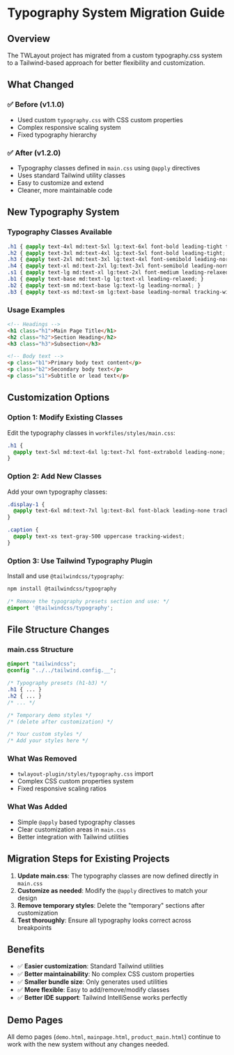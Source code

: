 # Typography System Migration Guide

## Overview

The TWLayout project has migrated from a custom typography.css system to a Tailwind-based approach for better flexibility and customization.

## What Changed

### ✅ Before (v1.1.0)
- Used custom `typography.css` with CSS custom properties
- Complex responsive scaling system
- Fixed typography hierarchy

### ✅ After (v1.2.0)
- Typography classes defined in `main.css` using `@apply` directives
- Uses standard Tailwind utility classes
- Easy to customize and extend
- Cleaner, more maintainable code

## New Typography System

### Typography Classes Available

```css
.h1 { @apply text-4xl md:text-5xl lg:text-6xl font-bold leading-tight tracking-tight; }
.h2 { @apply text-3xl md:text-4xl lg:text-5xl font-bold leading-tight; }
.h3 { @apply text-2xl md:text-3xl lg:text-4xl font-semibold leading-normal; }
.h4 { @apply text-xl md:text-2xl lg:text-3xl font-semibold leading-normal; }
.s1 { @apply text-lg md:text-xl lg:text-2xl font-medium leading-relaxed; }
.b1 { @apply text-base md:text-lg lg:text-xl leading-relaxed; }
.b2 { @apply text-sm md:text-base lg:text-lg leading-normal; }
.b3 { @apply text-xs md:text-sm lg:text-base leading-normal tracking-wide; }
```

### Usage Examples

```html
<!-- Headings -->
<h1 class="h1">Main Page Title</h1>
<h2 class="h2">Section Heading</h2>
<h3 class="h3">Subsection</h3>

<!-- Body text -->
<p class="b1">Primary body text content</p>
<p class="b2">Secondary body text</p>
<p class="s1">Subtitle or lead text</p>
```

## Customization Options

### Option 1: Modify Existing Classes
Edit the typography classes in `workfiles/styles/main.css`:

```css
.h1 {
  @apply text-5xl md:text-6xl lg:text-7xl font-extrabold leading-none;
}
```

### Option 2: Add New Classes
Add your own typography classes:

```css
.display-1 {
  @apply text-6xl md:text-7xl lg:text-8xl font-black leading-none tracking-tighter;
}

.caption {
  @apply text-xs text-gray-500 uppercase tracking-widest;
}
```

### Option 3: Use Tailwind Typography Plugin
Install and use `@tailwindcss/typography`:

```bash
npm install @tailwindcss/typography
```

```css
/* Remove the typography presets section and use: */
@import '@tailwindcss/typography';
```

## File Structure Changes

### main.css Structure
```css
@import "tailwindcss";
@config "../../tailwind.config.__";

/* Typography presets (h1-b3) */
.h1 { ... }
.h2 { ... }
/* ... */

/* Temporary demo styles */
/* (delete after customization) */

/* Your custom styles */
/* Add your styles here */
```

### What Was Removed
- `twlayout-plugin/styles/typography.css` import
- Complex CSS custom properties system
- Fixed responsive scaling ratios

### What Was Added
- Simple `@apply` based typography classes
- Clear customization areas in `main.css`
- Better integration with Tailwind utilities

## Migration Steps for Existing Projects

1. **Update main.css**: The typography classes are now defined directly in `main.css`
2. **Customize as needed**: Modify the `@apply` directives to match your design
3. **Remove temporary styles**: Delete the "temporary" sections after customization
4. **Test thoroughly**: Ensure all typography looks correct across breakpoints

## Benefits

- ✅ **Easier customization**: Standard Tailwind utilities
- ✅ **Better maintainability**: No complex CSS custom properties
- ✅ **Smaller bundle size**: Only generates used utilities
- ✅ **More flexible**: Easy to add/remove/modify classes
- ✅ **Better IDE support**: Tailwind IntelliSense works perfectly

## Demo Pages

All demo pages (`demo.html`, `mainpage.html`, `product_main.html`) continue to work with the new system without any changes needed. 